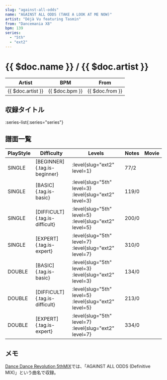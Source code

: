 ```yaml
---
slug: "against-all-odds"
name: "AGAINST ALL ODDS (TAKE A LOOK AT ME NOW)"
artist: "Déjà Vu featuring Tasmin"
from: "Dancemania X8"
bpm: 139
series:
  - "5th"
  - "ext2"
---
```


# {{ $doc.name }} / {{ $doc.artist }}

|Artist|BPM|From|
|------|---|----|
|{{ $doc.artist }}|{{ $doc.bpm }}|{{ $doc.from }}|

## 収録タイトル

:series-list{:series="series"}

## 譜面一覧

|PlayStyle|Difficulty|Levels|Notes|Movie|
|---------|----------|------|-----|-----|
|SINGLE|[BEGINNER]{.tag.is-beginner}|:level{slug="ext2" level=1}|77/2||
|SINGLE|[BASIC]{.tag.is-basic}|:level{slug="5th" level=3} :level{slug="ext2" level=3}|119/0||
|SINGLE|[DIFFICULT]{.tag.is-difficult}|:level{slug="5th" level=5} :level{slug="ext2" level=5}|200/0||
|SINGLE|[EXPERT]{.tag.is-expert}|:level{slug="5th" level=7} :level{slug="ext2" level=7}|310/0||
|DOUBLE|[BASIC]{.tag.is-basic}|:level{slug="5th" level=3} :level{slug="ext2" level=3}|134/0||
|DOUBLE|[DIFFICULT]{.tag.is-difficult}|:level{slug="5th" level=5} :level{slug="ext2" level=5}|213/0||
|DOUBLE|[EXPERT]{.tag.is-expert}|:level{slug="5th" level=7} :level{slug="ext2" level=7}|334/0||

## メモ

[Dance Dance Revolution 5thMIX](/series/5th)では、「AGAINST ALL ODDS (Definitive MIX)」という曲名で収録。
